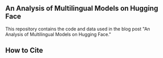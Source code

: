 ## An Analysis of Multilingual Models on Hugging Face

This repository contains the code and data used in the blog post "An Analysis of Multilingual Models on Hugging Face."

## How to Cite
```

```
